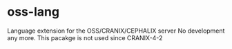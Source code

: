 # oss-lang
Language extension for the OSS/CRANIX/CEPHALIX server
No development any more.
This pacakge is not used since CRANIX-4-2
